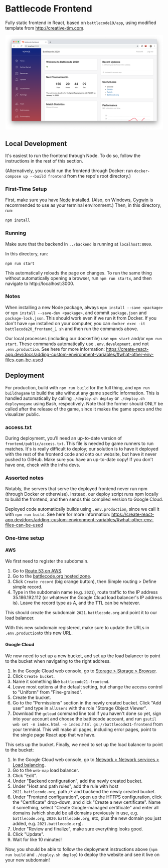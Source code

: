 # Battlecode Frontend

Fully static frontend in React, based on `battlecode19/app`, using modified template from http://creative-tim.com. 

![](screenshot.png)

## Local Development

It's easiest to run the frontend through Node. To do so, follow the instructions in the rest of this section.

(Alternatively, you could run the frontend through Docker: run `docker-compose up --build frontend` from the repo's root directory.)

### First-Time Setup

First, make sure you have [Node](https://nodejs.org/en/download/) installed. (Also, on Windows, [Cygwin](https://www.cygwin.com/) is recommended to use as your terminal environment.) Then, in this directory, run:

```
npm install
```

### Running

Make sure that the backend in `../backend` is running at `localhost:8000`.

In this directory, run:

```
npm run start
```

This automatically reloads the page on changes. To run the same thing without automatically opening a browser, run `npm run startx`, and then navigate to http://localhost:3000.

### Notes

When installing a new Node package, always `npm install --save <package>` or `npm install --save-dev <package>`, and commit `package.json` and `package-lock.json`. This should work even if we run it from Docker. If you don't have `npm` installed on your computer, you can `docker exec -it battlecode20_frontend_1 sh` and then run the commands above.

Our local processes (including our dockerfile) use `npm start` and/or `npm run start`. These commands automatically use `.env.development`, and not `.env.production`. See here for more information: https://create-react-app.dev/docs/adding-custom-environment-variables/#what-other-env-files-can-be-used

## Deployment

For production, build with `npm run build` for the full thing, and `npm run buildnogame` to build the site without any game specific information. This is handled automatically by calling `./deploy.sh deploy` or `./deploy.sh deploynogame` using Bash, respectively. Note that the former should ONLY be called after the release of the game, since it makes the game specs and the visualizer public.

### access.txt

During deployment, you'll need an up-to-date version of `frontend/public/access.txt`. This file is needed by game runners to run matches. It's is really difficult to deploy; our solution is to have it deployed with the rest of the frontend code and onto our website, but have it never pushed to GitHub. Make sure you have an up-to-date copy! If you don't have one, check with the infra devs.

### Assorted notes

Notably, the servers that serve the deployed frontend never run npm (through Docker or otherwise). Instead, our deploy script runs npm locally to build the frontend, and then sends this compiled version to Google Cloud.

Deployed code automatically builds using `.env.production`, since we call it with `npm run build`. See here for more information: https://create-react-app.dev/docs/adding-custom-environment-variables/#what-other-env-files-can-be-used

### One-time setup

#### AWS

We first need to register the subdomain.

1. Go to [Route 53 on AWS](https://console.aws.amazon.com/route53/home?region=us-east-1#).
2. Go to the [battlecode.org hosted zone](https://console.aws.amazon.com/route53/v2/hostedzones#ListRecordSets/Z2GXL51TK1J2YK).
3. Click `Create record` (big orange button), then Simple routing > Define simple record.
4. Type in the subdomain name (e.g. `2021`), route traffic to the IP address 35.186.192.112 (or whatever the Google Cloud load balancer's IP address is). Leave the record type as A, and the TTL can be whatever.

This should create the subdomain `2021.battlecode.org` and point it to our load balancer.

With this new subdomain registered, make sure to update the URLs in `.env.production`to this new URL.

#### Google Cloud

We now need to set up a new bucket, and set up the load balancer to point to the bucket when navigating to the right address.

1. In the Google Cloud web console, go to [Storage > Storage > Browser](https://console.cloud.google.com/storage/browser?project=battlecode18&prefix=).
2. Click `Create bucket`.
3. Name it something like `battlecode21-frontend`.
4. Leave most options at the default setting, but change the access control to "Uniform" from "Fine-grained".
5. Create the bucket.
6. Go to the "Permissions" section in the newly created bucket. Click "Add user" and type in `allUsers` with the role "Storage Object Viewer".
7. Download the `gcloud` command line tool if you haven't done so yet, sign into your account and choose the battlecode account, and run `gsutil web set -m index.html -e index.html gs://battlecode21-frontend` from your terminal. This will make all pages, including error pages, point to the single page React app that we have.

This sets up the bucket. Finally, we need to set up the load balancer to point to the bucket:

1. In the Google Cloud web console, go to [Network > Network services > Load balancing](https://console.cloud.google.com/net-services/loadbalancing/loadBalancers/list?project=battlecode18).
2. Go to the `web-map` load balancer.
3. Click "Edit".
4. Under "Backend configuration", add the newly created bucket.
5. Under "Host and path rules", add the rule with host `2021.battlecode.org`, path `/*` and backend the newly created bucket.
6. Under "Frontend configuration", open up the HTTPS configuration, click the "Certificate" drop-down, and click "Create a new certificate". Name it something, select "Create Google-managed certificate" and enter all domains (which should be all domains previously in use, e.g. `battlecode.org`, `2020.battlecode.org`, etc, plus the new domain you just added, e.g. `2021.battlecode.org`).
7. Under "Review and finalize", make sure everything looks good.
8. Click "Update".
9. Wait for like 10 minutes!

Now, you should be able to follow the deployment instructions above (`npm run build` and `./deploy.sh deploy`) to deploy the website and see it live on your new subdomain!
